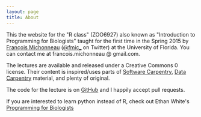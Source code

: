 ```yaml
---
layout: page
title: About
---
```


This the website for the "R class" (ZOO6927) also known as "Introduction to
Programming for Biologists" taught for the first time in the Spring 2015 by
[François Michonneau](http://francoismichonneau.net)
([@fmic_](https://twitter.com/fmic_) on Twitter) at the University of
Florida. You can contact me at francois.michonneau @ gmail.com.

The lectures are available and released under a Creative Commons 0
license. Their content is inspired/uses parts of
[Software Carpentry](http://software-carpentry.org),
[Data Carpentry](http://datacarpentry.org) material, and plenty of original.

The code for the lecture is on
[GitHub](https://github.com/r-bio/r-bio.github.io) and I happily accept pull
requests.


If you are interested to learn python instead of R, check out Ethan White's
[Programming for Biologists](http://www.programmingforbiologists.org/)
